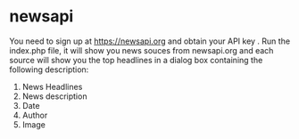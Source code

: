 # newsapi
You need to sign up at https://newsapi.org and obtain your API key . 
Run the index.php file, it will show you news souces from newsapi.org and each source will show you the top headlines in a dialog box containing the following description:
1) News Headlines
2) News description
3) Date
4) Author
5) Image
